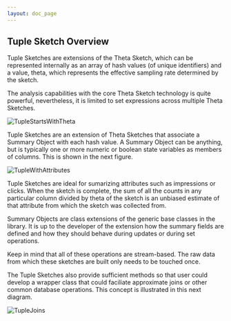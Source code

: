 ```yaml
---
layout: doc_page
---
```


## Tuple Sketch Overview

Tuple Sketches are extensions of the Theta Sketch, which can be represented internally as an array of hash values (of unique identifiers) and a value, theta, which represents the effective sampling rate determined by the sketch.

The analysis capabilities with the core Theta Sketch technology is quite powerful, nevertheless, it is limited to set expressions across multiple Theta Sketches.

<img class="doc-img-full" src="{{site.docs_img_dir}}/TupleStartsWithTheta.png" alt="TupleStartsWithTheta" />

Tuple Sketches are an extension of Theta Sketches that associate a Summary Object with each hash value.  A Summary Object can be anything, but is typically one or more numeric or boolean state variables as members of columns. This is shown in the next figure.

<img class="doc-img-full" src="{{site.docs_img_dir}}/TupleWithAttributes.png" alt="TupleWithAttributes" />

Tuple Sketches are ideal for sumarizing attributes such as impressions or clicks. When the sketch is complete, the sum of all the counts in any particular column divided by theta of the sketch is an unbiased estimate of that attribute from which the sketch was collected from.

Summary Objects are class extensions of the generic base classes in the library. It is up to the developer of the extension how the summary fields are defined and how they should behave during updates or during set operations.

Keep in mind that all of these operations are stream-based.  The raw data from which these sketches are built only needs to be touched once.

The Tuple Sketches also provide sufficient methods so that user could develop a wrapper class that could faciliate approximate joins or other common database operations.  This concept is illustrated in this next diagram.

<img class="doc-img-half" src="{{site.docs_img_dir}}/TupleJoins.png" alt="TupleJoins" />
